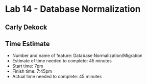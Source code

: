 # Lab 14 - Database Normalization

## Carly Dekock

## Time Estimate
- Number and name of feature: Database Normalization/Migration
- Estimate of time needed to complete: 45 minutes
- Start time: 7pm
- Finish time: 7:45pm
- Actual time needed to complete: 45 minutes
